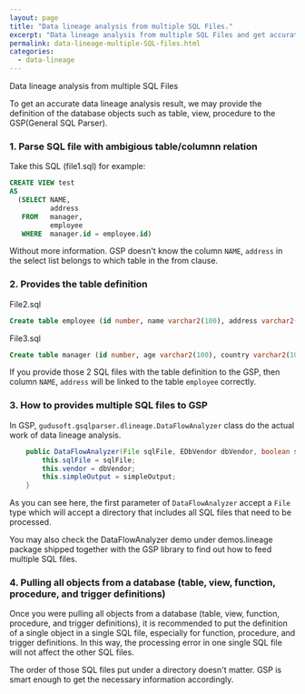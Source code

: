 ```yaml
---
layout: page
title: "Data lineage analysis from multiple SQL Files."
excerpt: "Data lineage analysis from multiple SQL Files and get accurate metadata result in JSON and CSV format."
permalink: data-lineage-multiple-SQL-files.html
categories:
  - data-lineage
---
```


Data lineage analysis from multiple SQL Files

To get an accurate data lineage analysis result, we may provide 
the definition of the database objects such as table, view, procedure to
the GSP(General SQL Parser).

### 1. Parse SQL file with ambigious table/columnn relation

Take this SQL (file1.sql) for example: 

```sql
CREATE VIEW test 
AS 
  (SELECT NAME, 
          address 
   FROM   manager, 
          employee 
   WHERE  manager.id = employee.id) 
```

Without more information. GSP doesn't know the column `NAME`, `address` in 
the select list belongs to which table in the from clause.

### 2. Provides the table definition 

File2.sql
```sql
Create table employee (id number, name varchar2(100), address varchar2(100));
```

File3.sql
```sql
Create table manager (id number, age varchar2(100), country varchar2(100));
```

If you provide those 2 SQL files with the table definition to the GSP, 
then column `NAME`, `address` will be linked to the table `employee` correctly.

### 3. How to provides multiple SQL files to GSP
In GSP, `gudusoft.gsqlparser.dlineage.DataFlowAnalyzer` class do the actual work of 
data lineage analysis.

```java
	public DataFlowAnalyzer(File sqlFile, EDbVendor dbVendor, boolean simpleOutput) {
		this.sqlFile = sqlFile;
		this.vendor = dbVendor;
		this.simpleOutput = simpleOutput;
	}
```

As you can see here, the first parameter of `DataFlowAnalyzer` accept a `File` type
which will accept a directory that includes all SQL files that need to be processed.


You may also check the DataFlowAnalyzer demo under demos.lineage package shipped together
with the GSP library to find out how to feed multiple SQL files.


### 4. Pulling all objects from a database (table, view, function, procedure, and trigger definitions) 
Once you were pulling all objects from a database (table, view, function, procedure, and trigger definitions),
it is recommended to put the definition of a single object in a single SQL file, especially for 
function, procedure, and trigger definitions. In this way, the processing error in one single SQL file
will not affect the other SQL files.

The order of those SQL files put under a directory doesn't matter. GSP is smart enough to get the necessary
information accordingly.